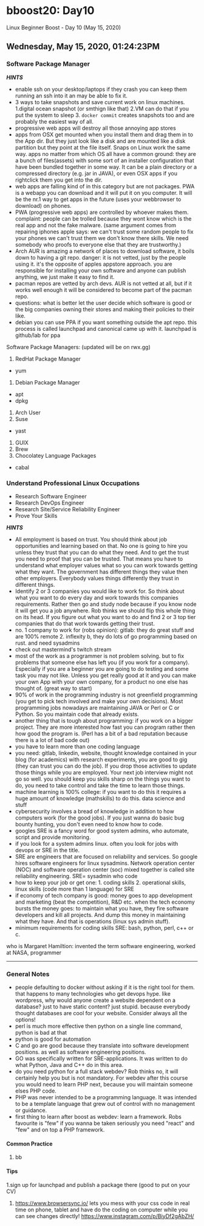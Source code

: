 # bboost20: Day10

Linux Beginner Boost - Day 10 (May 15, 2020)

##  Wednesday, May 15, 2020, 01:24:23PM

### Software Package Manager

***HINTS***
* enable ssh on your desktop/laptops if they crash you can keep them running an ssh into it an may be able to fix it.
* 3 ways to take snapshots and save current work on linux machines. 1.digital ocean snapshot (or smthign like that) 2.VM can do that if you put the system to sleep 3. `docker commit` creates snapshots too and are probably the easiest way of all.
* progressive web apps will destroy all those annoying app stores
* apps from OSX get mounted when you install them and drag them in to the App dir. But they just look like a disk and are mounted like a disk partition but they point at the file itself. Snaps on Linux work the same way.
apps no matter from which OS all have a common ground: they are a bunch of files(assets) with some sort of an installer configuration that have been bundled together in some way. It can be a plain directory or a compressed directory (e.g. jar in JAVA), or even OSX apps if you rightclick them you get into the dir.
* web apps are falling kind of in this category but are not packages. PWA is a webapp you can download and it will put it on you computer. It will be the nr.1 way to get apps in the future (uses your webbrowser to download) on phones.
* PWA (progressive web apps) are controlled by whoever makes them. complaint: people can be trolled because they wont know which is the real app and not the fake malware. (same argument comes from repairing iphones apple says: we can't trust some random people to fix your phones we can't trust them we don't know there skills. We need somebody who proofs to everyone else that they are trustworthy.)
* Arch AUR is amazing a network of places to download software, it boils down to having a git repo. danger: it is not vetted, just by the people using it. it's the opposite of apples appstore approach. you are responsible for installing your own software and anyone can publish anything, we just make it easy to find it.
* pacman repos are vetted by arch devs. AUR is not vetted at all, but if it works well enough it will be considered to become part of the pacman repo.
* questions: what is better let the user decide which software is good or the big companies owning their stores and making their policies to their like.
* debian you can use PPA if you want something outside the apt repo. this process is called launchpad and canonical came up with it. launchpad is github/lab for ppa

Software Package Managers: (updated will be on rwx.gg)
1. RedHat Package Manager
* yum
1. Debian Package Manager
* apt
* dpkg
1. Arch User
1. Suse
* yast
1. GUIX
1. Brew
1. Chocolatey
Language Packages
* cabal

### Understand Professional Linux Occupations

* Research Software Engineer
* Research DevOps Engineer
* Research Site/Service Reliability Engineer
* Prove Your Skills

***HINTS***
* All employment is based on trust. You should think about job opportunities and learning based on that. No one is going to hire you unless they trust that you can do what they need. And to get the trust you need to proof that you can be trusted. That means you have to understand what employer values what so you can work towards getting what they want. The government has different things they value then other employers. Everybody values things differently they trust in different things.
* Identify 2 or 3 companies you would like to work for. So think about what you want to do every day and work towards this companies requirements. Rather then go and study node because if you know node it will get you a job anywhere. Rob thinks we should flip this whole thing on its head. If you figure out what you want to do and find 2 or 3 top tier companies that do that work towards getting their trust.
* no. 1 company to work for (robs opinion): gitlab: they do great stuff and are 100% remote 2. inflexity b, they do lots of go programming based on rust. and need sysadmins
* check out mastermind's twitch stream
* most of the work as a programmer is not problem solving. but to fix problems that someone else has left you (if you work for a company). Especially if you are a beginner you are going to do testing and some task you may not like. Unless you get really good at it and you can make your own App with your own company, for a product no one else has thought of. (great way to start)
* 90% of work in the programming industry is not greenfield programming (you get to pick tech involved and make your own decisions). Most programming jobs nowadays are maintaining JAVA or Perl or C or Python. So you maintain code that already exists.
* another thing that is tough about programming: if you work on a bigger project. They are more interested how fast you can program rather then how good the program is. (Perl has a bit of a bad reputation because there is a lot of bad code out)
* you have to learn more than one coding language
* you need: gitlab, linkedin, website, thought knowledge contained in your blog (for academics) with research experiments, you are good to gig (they can trust you can do the job). If you drop those activities to update those things while you are employed. Your next job interview might not go so well. you should keep you skills sharp on the things you want to do, you need to take control and take the time to learn those things.
* machine learning is 100% college: if you want to do this it requires a huge amount of knowledge (mathskills) to do this. data science and stuff
* cybersecurity involves a bread of knowledge in addition to how computers work (for the good jobs). If you just wanna do basic bug bounty hunting, you don't even need to know how to code.
* googles SRE is a fancy word for good system admins, who automate, script and provide monitoring.
* if you look for a system admins linux. often you look for jobs with devops or SRE in the title.
* SRE are engineers that are focused on reliability and services. So google hires software engineers for linux sysadmins. Network operation center (NOC) and software operation center (soc) mixed together is called site reliability engineering. SRE= sysadmin who code
* how to keep your job or get one: 1. coding skills 2. operational skills, linux skills (code more than 1 language) for SRE
* if economy of tech company is good: money goes to app development and marketing (beat the competition), R&D etc. when the tech economy bursts the money goes: to maintain what you have, they fire software developers and kill all projects. And dump this money in maintaining what they have. And that is operations (linux sys admin stuff).
* minimum requirements for coding skills SRE: bash, python, perl, c++ or c.

who is Margaret Hamiltion: invented the term software engineering, worked at NASA, programmer

----

### General Notes

* people defaulting to docker without asking if it is the right tool for them. that happens to many technologies who get devops hype. like wordpress, why would anyone create a website dependent on a database? just to have static content? just stupid. because everybody thought databases are cool for your website. Consider always all the options!
* perl is much more effective then python on a single line command, python is bad at that
* python is good for automation
* C and go are good because they translate into software development positions. as well as software engineering positions.
* GO was specifically written for SRE-applications. It was written to do what Python, Java and C++ do in this area.
* do you need python for a full stack webdev? Rob thinks no, it will certainly help you but is not mandatory. For webdev after this course you would need to learn PHP next, because you will maintain someone elses PHP code.
* PHP was never intended to be a programming language. It was intended to be a template language that grew out of control with no management or guidance.
* first thing to learn after boost as webdev: learn a framework. Robs favourite is "few" if you wanna be taken seriously you need "react" and "few" and on top a PHP framework.

#### Common Practice

1. bb

#### Tips

1.sign up for launchpad and publish a package there (good to put on your CV)
1. https://www.browsersync.io/ lets you mess with your css code in real time on phone, tablet and have do the coding on computer while you can see changes directly! https://www.instagram.com/p/BiyDf2gAbZH/
